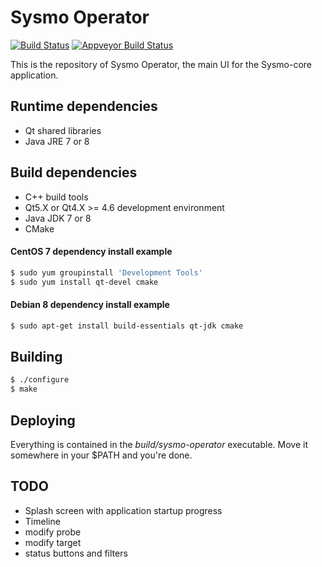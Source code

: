 Sysmo Operator
==============
[![Build Status](https://travis-ci.org/sysmo-nms/sysmo-operator.svg?branch=master)](https://travis-ci.org/sysmo-nms/sysmo-operator)
[![Appveyor Build Status](https://ci.appveyor.com/api/projects/status/github/sysmo-nms/sysmo-operator?branch=master&svg=true)](https://ci.appveyor.com/project/ssbx/sysmo-operator)

This is the repository of Sysmo Operator, the main UI for the Sysmo-core application.

Runtime dependencies
--------------------
- Qt shared libraries
- Java JRE 7 or 8

Build dependencies
------------------
- C++ build tools
- Qt5.X or Qt4.X >= 4.6 development environment
- Java JDK 7 or 8
- CMake

#### CentOS 7 dependency install example
```sh
$ sudo yum groupinstall 'Development Tools'
$ sudo yum install qt-devel cmake
```

#### Debian 8 dependency install example
```sh
$ sudo apt-get install build-essentials qt-jdk cmake
```

Building
--------
```sh
$ ./configure
$ make
```

Deploying
---------
Everything is contained in the *build/sysmo-operator* executable. Move it somewhere
in your $PATH and you're done.

TODO
----
- Splash screen with application startup progress
- Timeline
- modify probe
- modify target
- status buttons and filters
